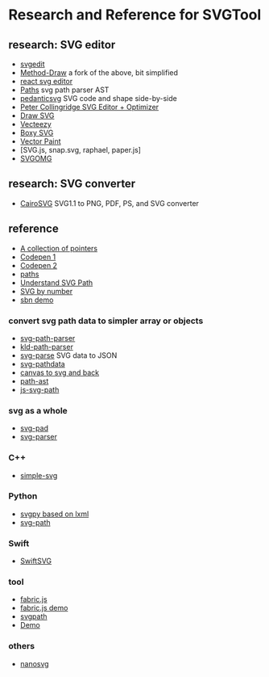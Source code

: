 # Research and Reference for SVGTool

## research: SVG editor

* [svgedit](https://github.com/SVG-Edit/svgedit)
* [Method-Draw](https://github.com/duopixel/Method-Draw) a fork of the above, bit simplified
* [react svg editor](https://github.com/interstellerS/svgEditor)
* [Paths](https://github.com/jxnblk/paths) svg path parser AST
* [pedanticsvg](https://github.com/ashmind/pedanticsvg) SVG code and shape side-by-side 
* [Peter Collingridge SVG Editor + Optimizer](http://www.petercollingridge.appspot.com/svg-editor)
* [Draw SVG](http://www.drawsvg.org/drawsvg.html)
* [Vecteezy](https://www.vecteezy.com/editor)
* [Boxy SVG](https://boxy-svg.com/app)
* [Vector Paint](http://vectorpaint.yaks.co.nz/)
* [SVG.js, snap.svg, raphael, paper.js]
* [SVGOMG](https://jakearchibald.github.io/svgomg/)

## research: SVG converter

* [CairoSVG](https://cairosvg.org/) SVG1.1 to PNG, PDF, PS, and SVG converter


## reference

* [A collection of pointers](https://css-tricks.com/tools-visualize-edit-svg-paths-kinda/)
* [Codepen 1](https://codepen.io/thebabydino/pen/EKLNvZ)
* [Codepen 2](https://codepen.io/netsi1964/pen/pJzWoz)
* [paths](https://github.com/jxnblk/paths)
* [Understand SVG Path](https://css-tricks.com/svg-path-syntax-illustrated-guide/)
* [SVG by number](https://github.com/kosamari/sbn)
* [sbn demo](https://kosamari.github.io/sbn/)

### convert svg path data to simpler array or objects
* [svg-path-parser](https://github.com/hughsk/svg-path-parser)
* [kld-path-parser](https://github.com/thelonious/kld-path-parser)
* [svg-parse](https://github.com/ksm2/svg-parse) SVG data to JSON
* [svg-pathdata](https://github.com/nfroidure/svg-pathdata)
* [canvas to svg and back](https://github.com/canvg/canvg)
* [path-ast](https://github.com/jxnblk/path-ast)
* [js-svg-path](https://github.com/Pomax/js-svg-path)

### svg as a whole
* [svg-pad](https://github.com/Somnid/svg-pad)
* [svg-parser](https://github.com/Rich-Harris/svg-parser)

### C++ 
* [simple-svg](https://github.com/jdryg/simple-svg)

### Python
* [svgpy based on lxml](https://github.com/miute/svgpy)
* [svg-path](https://github.com/regebro/svg.path)

### Swift
* [SwiftSVG](https://github.com/mchoe/SwiftSVG)

### tool
* [fabric.js](https://github.com/fabricjs/fabric.js)
* [fabric.js demo](http://fabricjs.com/)
* [svgpath](https://github.com/aydos/svgpath)
* [Demo](https://aydos.com/svgedit/)

### others 
* [nanosvg](https://github.com/memononen/nanosvg)


